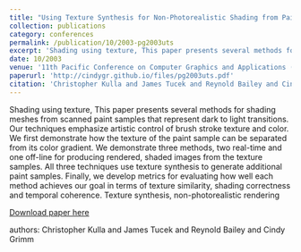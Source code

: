 ```yaml
---
title: "Using Texture Synthesis for Non-Photorealistic Shading from Paint Samples"
collection: publications
category: conferences
permalink: /publication/10/2003-pg2003uts
excerpt: 'Shading using texture, This paper presents several methods for shading meshes from scanned paint samples that represent dark to light transitions. Our techniques emphasize artistic control of brush stroke texture and color. We first demonstrate how the texture of the paint sample can be separated from its color gradient. We demonstrate three methods,  two real-time and one off-line for producing rendered,  shaded images from the texture samples. All three techniques use texture synthesis to generate additional paint samples. Finally,  we develop metrics for evaluating how well each method achieves our goal in terms of texture similarity,  shading correctness and temporal coherence. Texture synthesis,  non-photorealistic rendering, '
date: 10/2003
venue: '11th Pacific Conference on Computer Graphics and Applications (Pacific Graphics)'
paperurl: 'http://cindygr.github.io/files/pg2003uts.pdf'
citation: 'Christopher Kulla and James Tucek and Reynold Bailey and Cindy Grimm'
---
```

Shading using texture, This paper presents several methods for shading meshes from scanned paint samples that represent dark to light transitions. Our techniques emphasize artistic control of brush stroke texture and color. We first demonstrate how the texture of the paint sample can be separated from its color gradient. We demonstrate three methods,  two real-time and one off-line for producing rendered,  shaded images from the texture samples. All three techniques use texture synthesis to generate additional paint samples. Finally,  we develop metrics for evaluating how well each method achieves our goal in terms of texture similarity,  shading correctness and temporal coherence. Texture synthesis,  non-photorealistic rendering

[Download paper here](http://cindygr.github.io/files/pg2003uts.pdf)

authors: Christopher Kulla and James Tucek and Reynold Bailey and Cindy Grimm